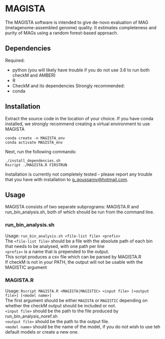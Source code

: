 # MAGISTA
The MAGISTA software is intended to give de-novo evaluation of MAG (metagenome-assembled genome) quality. It estimates completeness and purity of MAGs using a random forest-based approach.

## Dependencies
Required:
 - python (you will likely have trouble if you do not use 3.6 to run both checkM and AMBER)
 - R
 - CheckM and its dependencies
Strongly recommended:
 - conda
## Installation
Extract the source code in the location of your choice.
If you have conda installed, we strongly recommend creating a virtual environment to use MAGISTA
```
conda create -n MAGISTA_env
conda activate MAGISTA_env
```
Next, run the following commands:
```
./install_dependencies.sh
Rscript ./MAGISTA.R FIRSTRUN
```


Installation is currently not completely tested - please report any trouble that you have with installation to g_goussarov@hotmail.com.

## Usage
MAGISTA consists of two separate subprograms: MAGISTA.R and run_bin_analysis.sh, both of which should be run from the command line.
### run_bin_analysis.sh
Usage: `run_bin_analysis.sh <file-list file> <prefix>`  
The `<file-list file>` should be a file with the absolute path of each bin that needs to be analysed, with one path per line  
`<prefix>` is a name that is prepended to the output.  
This script produces a csv file which can be parsed by MAGISTA.R  
If checkM is not in your PATH, the output will not be usable with the MAGISTIC argument
### MAGISTA.R
Usage: `Rscript MAGISTA.R <MAGISTA|MAGISTIC> <input file> [<output file>] [<model name>]`  
The first argument should be either `MAGISTA` or `MAGISTIC` depending on whether the checkM output should be included or not.  
`<input file>` should be the path to the file produced by run_bin_analysis_noref.sh  
`<output file>` should be the path to the output file.  
`<model name>` should be the name of the model, if you do not wish to use teh default models or create a new one.
